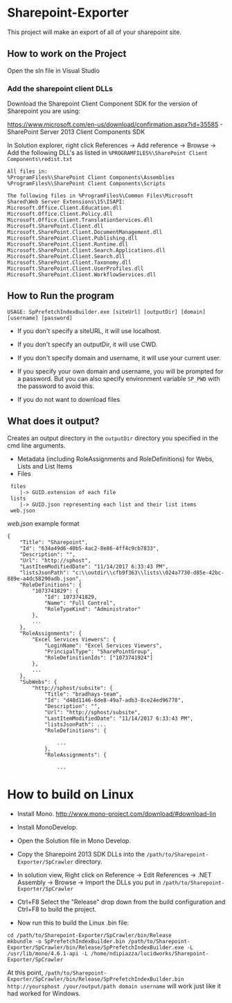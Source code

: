 # Sharepoint-Exporter

This project will make an export of all of your sharepoint site. 

## How to work on the Project

Open the sln file in Visual Studio

### Add the sharepoint client DLLs

Download the Sharepoint Client Component SDK for the version of Sharepoint you are using:

https://www.microsoft.com/en-us/download/confirmation.aspx?id=35585 - SharePoint Server 2013 Client Components SDK 
 
In Solution explorer, right click References -> Add reference -> Browse -> Add the following DLL's as listed in `%PROGRAMFILES%\SharePoint Client Components\redist.txt`

```
All files in:
%ProgramFiles%\SharePoint Client Components\Assemblies
%ProgramFiles%\SharePoint Client Components\Scripts

The following files in %ProgramFiles%\Common Files\Microsoft Shared\Web Server Extensions\15\ISAPI:
Microsoft.Office.Client.Education.dll
Microsoft.Office.Client.Policy.dll
Microsoft.Office.Client.TranslationServices.dll
Microsoft.SharePoint.Client.dll
Microsoft.SharePoint.Client.DocumentManagement.dll
Microsoft.SharePoint.Client.Publishing.dll
Microsoft.SharePoint.Client.Runtime.dll
Microsoft.SharePoint.Client.Search.Applications.dll
Microsoft.SharePoint.Client.Search.dll
Microsoft.SharePoint.Client.Taxonomy.dll
Microsoft.SharePoint.Client.UserProfiles.dll
Microsoft.SharePoint.Client.WorkflowServices.dll
```
## How to Run the program 

`USAGE: SpPrefetchIndexBuilder.exe [siteUrl] [outputDir] [domain] [username] [password]`

* If you don't specify a siteURL, it will use localhost.

* If you don't specify an outputDir, it will use CWD.

* If you don't specify domain and username, it will use your current user.

* If you specify your own domain and username, you will be prompted for a password. But you can also specify environment variable `SP_PWD` with the password to avoid this.

* If you do not want to download files 

## What does it output?

Creates an output directory in the `outputDir` directory you specified in the cmd line arguments.

 * Metadata (including RoleAssignments and RoleDefinitions) for Webs, Lists and List Items
 * Files
 
```
 files
    |-> GUID.extension of each file
 lists
    |-> GUID.json representing each list and their list items
 web.json
```

*web.json* example format
```
{
	"Title": "Sharepoint",
	"Id": "634a49d6-40b5-4ac2-8e86-4ff4c9cb7833",
	"Description": "",
	"Url": "http://sphost",
	"LastItemModifiedDate": "11/14/2017 6:33:43 PM",
	"listsJsonPath": "c:\\outdir\\cfb9f363\\lists\\024a7730-d85e-42bc-889e-a4dc58290adb.json",
	"RoleDefinitions": {
		"1073741829": {
			"Id": 1073741829,
			"Name": "Full Control",
			"RoleTypeKind": "Administrator"
		},
		...
	},
	"RoleAssignments": {
		"Excel Services Viewers": {
			"LoginName": "Excel Services Viewers",
			"PrincipalType": "SharePointGroup",
			"RoleDefinitionIds": ["1073741924"]
		},
		...
	},
	"SubWebs": {
		"http://sphost/subsite": {
			"Title": "bradhays-team",
			"Id": "d48d1146-6de8-49a7-adb3-8ce24ed96778",
			"Description": "",
			"Url": "http://sphost/subsite",
			"LastItemModifiedDate": "11/14/2017 6:33:43 PM",
			"listsJsonPath": ...
			"RoleDefinitions": {
				
				...
			},
			"RoleAssignments": {
				
				...
```

# How to build on Linux

* Install Mono. http://www.mono-project.com/download/#download-lin

* Install MonoDevelop.

* Open the Solution file in Mono Develop.

* Copy the Sharepoint 2013 SDK DLLs into the `/path/to/Sharepoint-Exporter/SpCrawler` directory.

* In solution view, Right click on Reference -> Edit References -> .NET Assembly -> Browse -> Import the DLLs you put in `/path/to/Sharepoint-Exporter/SpCrawler`

* Ctrl+F8 Select the "Release" drop down from the build configuration and Ctrl+F8 to build the project.

* Now run this to build the Linux .bin file:

```
cd /path/to/Sharepoint-Exporter/SpCrawler/bin/Release
mkbundle -o SpPrefetchIndexBuilder.bin /path/to/Sharepoint-Exporter/SpCrawler/bin/Release/SpPrefetchIndexBuilder.exe -L /usr/lib/mono/4.6.1-api -L /home/ndipiazza/lucidworks/Sharepoint-Exporter/SpCrawler
```

At this point, `/path/to/Sharepoint-Exporter/SpCrawler/bin/Release/SpPrefetchIndexBuilder.bin http://yoursphost /your/output/path domain username` will work just like it had worked for Windows.
